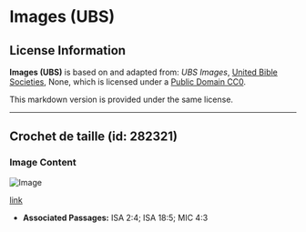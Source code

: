 # Images (UBS)

## License Information

**Images (UBS)** is based on and adapted from: _UBS Images_, [United Bible Societies](https://unitedbiblesocieties.org/), None, which is licensed under a [Public Domain CC0](https://creativecommons.org/public-domain/cc0/).

This markdown version is provided under the same license.



--------------------------------

## Crochet de taille (id: 282321)

### Image Content

![Image](https://cdn.aquifer.bible/aquifer-content/resources/Media/WEB-0332_pruning_hook.jpg)

[link](https://cdn.aquifer.bible/aquifer-content/resources/Media/WEB-0332_pruning_hook.jpg)

* **Associated Passages:** ISA 2:4; ISA 18:5; MIC 4:3

